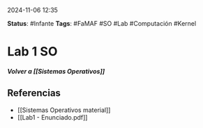 2024-11-06 12:35

__Status__: #Infante 
__Tags__: #FaMAF #SO #Lab #Computación #Kernel 
# Lab 1 SO

##### Volver a [[Sistemas Operativos]]


## Referencias

-  [[Sistemas Operativos material]]
-  [[Lab1 - Enunciado.pdf]]
